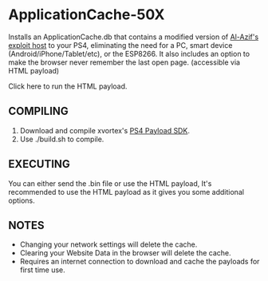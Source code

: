 
# ApplicationCache-50X

Installs an ApplicationCache.db that contains a modified version of [Al-Azif's exploit host](https://github.com/Al-Azif/ps4-exploit-host) to your PS4, eliminating the need for a PC, smart device (Android/iPhone/Tablet/etc), or the ESP8266.  It also includes an option to make the browser never remember the last open page. (accessible via HTML payload)

Click here to run the HTML payload.

## COMPILING

1. Download and compile xvortex's [PS4 Payload SDK](https://github.com/xvortex/ps4-payload-sdk).
2. Use ./build.sh to compile.

## EXECUTING

You can either send the .bin file or use the HTML payload, It's recommended to use the HTML payload as it gives you some additional options.

## NOTES

 - Changing your network settings will delete the cache.
 - Clearing your Website Data in the browser will delete the cache.
 - Requires an internet connection to download and cache the payloads for first time use.
